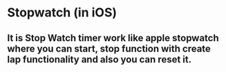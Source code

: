 # Stopwatch (in iOS)
## It is Stop Watch timer work like apple stopwatch where you can start, stop function with create lap functionality and also you can reset it.
